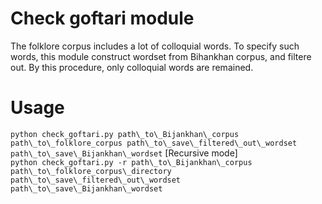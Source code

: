 # Check goftari module

The folklore corpus includes a lot of colloquial words. To specify such words, this module construct wordset from Bihankhan corpus, and filtere out. By this procedure, only colloquial words are remained.

# Usage
```python check_goftari.py path\_to\_Bijankhan\_corpus path\_to\_folklore_corpus path\_to\_save\_filtered\_out\_wordset path\_to\_save\_Bijankhan\_wordset```
[Recursive mode]  
```python check_goftari.py -r path\_to\_Bijankhan\_corpus path\_to\_folklore_corpus\_directory path\_to\_save\_filtered\_out\_wordset path\_to\_save\_Bijankhan\_wordset```
